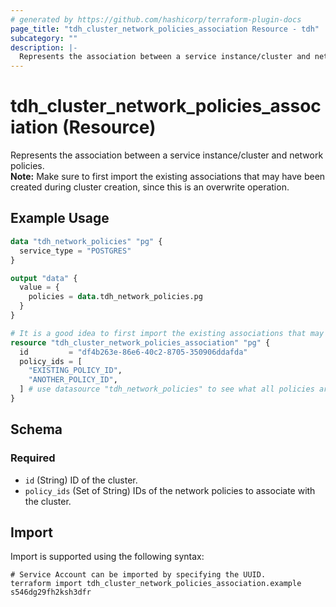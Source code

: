 ```yaml
---
# generated by https://github.com/hashicorp/terraform-plugin-docs
page_title: "tdh_cluster_network_policies_association Resource - tdh"
subcategory: ""
description: |-
  Represents the association between a service instance/cluster and network policies.Note: Make sure to first import the existing associations that may have been created during cluster creation, since this is an overwrite operation.
---
```


# tdh_cluster_network_policies_association (Resource)

Represents the association between a service instance/cluster and network policies.<br>**Note:** Make sure to first import the existing associations that may have been created during cluster creation, since this is an overwrite operation.

## Example Usage

```terraform
data "tdh_network_policies" "pg" {
  service_type = "POSTGRES"
}

output "data" {
  value = {
    policies = data.tdh_network_policies.pg
  }
}

# It is a good idea to first import the existing associations that may have been created during cluster creation.
resource "tdh_cluster_network_policies_association" "pg" {
  id         = "df4b263e-86e6-40c2-8705-350906ddafda"
  policy_ids = [
    "EXISTING_POLICY_ID",
    "ANOTHER_POLICY_ID",
  ] # use datasource "tdh_network_policies" to see what all policies are available
}
```

<!-- schema generated by tfplugindocs -->
## Schema

### Required

- `id` (String) ID of the cluster.
- `policy_ids` (Set of String) IDs of the network policies to associate with the cluster.

## Import

Import is supported using the following syntax:

```shell
# Service Account can be imported by specifying the UUID.
terraform import tdh_cluster_network_policies_association.example s546dg29fh2ksh3dfr
```

